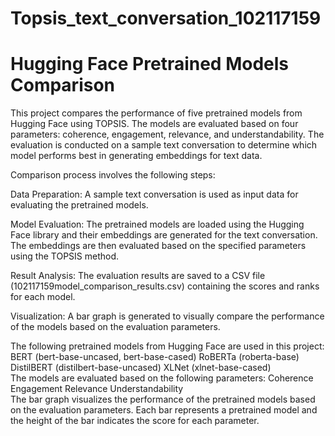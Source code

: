 # Topsis_text_conversation_102117159
# Hugging Face Pretrained Models Comparison
This project compares the performance of five pretrained models from Hugging Face using TOPSIS. The models are evaluated based on four parameters: coherence, engagement, relevance, and understandability. The evaluation is conducted on a sample text conversation to determine which model performs best in generating embeddings for text data.
  
Comparison process involves the following steps:
  
Data Preparation: A sample text conversation is used as input data for evaluating the pretrained models.
  
Model Evaluation: The pretrained models are loaded using the Hugging Face library and their embeddings are generated for the text conversation. The embeddings are then evaluated based on the specified parameters using the TOPSIS method.
  
Result Analysis: The evaluation results are saved to a CSV file (102117159model_comparison_results.csv) containing the scores and ranks for each model.
    
Visualization: A bar graph is generated to visually compare the performance of the models based on the evaluation parameters.
  
The following pretrained models from Hugging Face are used in this project:
  BERT (bert-base-uncased, bert-base-cased)
  RoBERTa (roberta-base)
  DistilBERT (distilbert-base-uncased)
  XLNet (xlnet-base-cased)  
The models are evaluated based on the following parameters:
  Coherence
  Engagement
  Relevance
  Understandability  
The bar graph visualizes the performance of the pretrained models based on the evaluation parameters. Each bar represents a pretrained model and the height of the bar indicates the score for each parameter.
